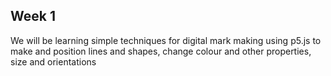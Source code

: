 ## Week 1
We will be learning simple techniques for digital mark making using p5.js to make and position lines and shapes, change colour and other properties, size and orientations
